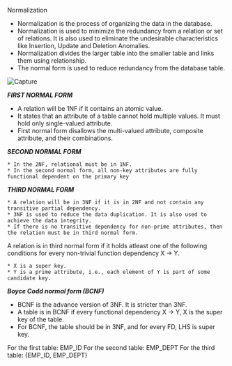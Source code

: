 Normalization

   * Normalization is the process of organizing the data in the database.
   * Normalization is used to minimize the redundancy from a relation or set of relations. It is also used to eliminate the undesirable characteristics like Insertion, Update and Deletion Anomalies.
   * Normalization divides the larger table into the smaller table and links them using relationship.
   * The normal form is used to reduce redundancy from the database table.

![Capture](https://user-images.githubusercontent.com/45221397/105203104-ba953880-5b68-11eb-81c5-d1295e839917.JPG)

***FIRST NORMAL FORM***


   * A relation will be 1NF if it contains an atomic value.
   * It states that an attribute of a table cannot hold multiple values. It must hold only single-valued attribute.
   * First normal form disallows the multi-valued attribute, composite attribute, and their combinations.
   
***SECOND NORMAL FORM***

    * In the 2NF, relational must be in 1NF.
    * In the second normal form, all non-key attributes are fully functional dependent on the primary key

***THIRD NORMAL FORM***

    * A relation will be in 3NF if it is in 2NF and not contain any transitive partial dependency.
    * 3NF is used to reduce the data duplication. It is also used to achieve the data integrity.
    * If there is no transitive dependency for non-prime attributes, then the relation must be in third normal form.

A relation is in third normal form if it holds atleast one of the following conditions for every non-trivial function dependency X → Y.

    * X is a super key.
    * Y is a prime attribute, i.e., each element of Y is part of some candidate key.
    
  ***Boyce Codd normal form (BCNF)***

   * BCNF is the advance version of 3NF. It is stricter than 3NF.
   * A table is in BCNF if every functional dependency X → Y, X is the super key of the table.
   * For BCNF, the table should be in 3NF, and for every FD, LHS is super key.
   
   
For the first table: EMP_ID
For the second table: EMP_DEPT
For the third table: {EMP_ID, EMP_DEPT}
